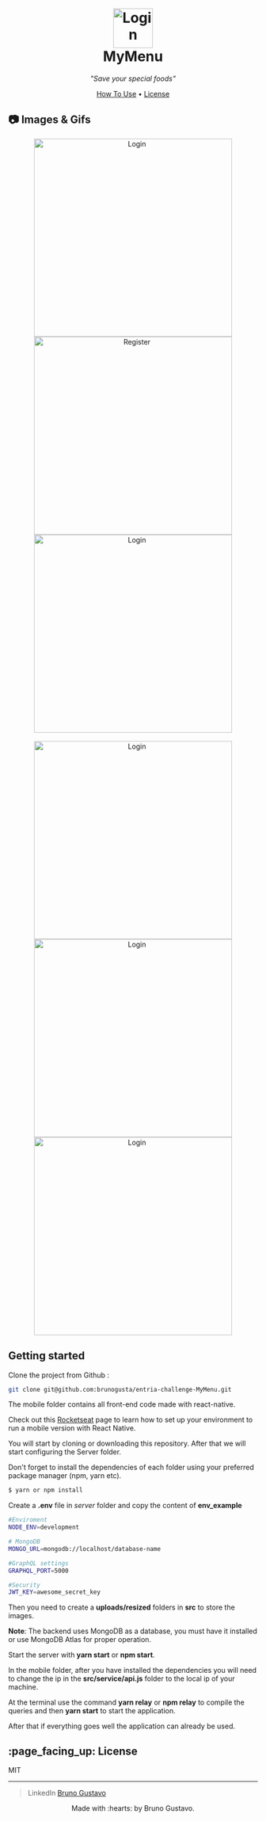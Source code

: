 <h1 align="center">
  <img src="https://i.imgur.com/kp4BS9C.png" alt="Login" height="80">
  </br>
  <b>MyMenu</b>
</h1>


<p align="center"><i >"Save your special foods"</i> </p>

<p align="center">
  <a href="#how-to-use">How To Use</a> •
  <a href="#license">License</a>
</p>

## :camera: Images & Gifs

<p align='center'>
  <img src="https://i.imgur.com/Z3Tgwga.jpg" alt="Login" height="400">
  <img src="https://i.imgur.com/iCijOAP.jpg" alt="Register" height="400">
  <img src="https://i.imgur.com/Q267KRI.jpg" alt="Login" height="400">
  </br>
  </br> 
  <img src="https://i.imgur.com/tLHyVUo.jpg" alt="Login" height="400">
  <img src="https://i.imgur.com/LaYh4gc.jpg" alt="Login" height="400">
  <img src="https://i.imgur.com/mAN5OOv.jpg" alt="Login" height="400">
</p>


<div id="how-to-use">
  
  ## Getting started
</div>

Clone the project from Github :
```sh
git clone git@github.com:brunogusta/entria-challenge-MyMenu.git
```

The mobile folder contains all front-end code made with react-native.

Check out this [Rocketseat](https://docs.rocketseat.dev/ambiente-react-native/introducao) page to learn how to set up your environment to run a mobile version with React Native.

You will start by cloning or downloading this repository. After that we will start configuring the Server folder.

Don't forget to install the dependencies of each folder using your preferred package manager (npm, yarn etc).
```sh
$ yarn or npm install
```

Create a **.env** file in _server_ folder and copy the content of **env_example**

```bash
#Enviroment
NODE_ENV=development

# MongoDB
MONGO_URL=mongodb://localhost/database-name

#GraphQL settings
GRAPHQL_PORT=5000

#Security
JWT_KEY=awesome_secret_key

```

Then you need to create a **uploads/resized** folders in **src** to store the images.

**Note**: The backend uses MongoDB as a database, you must have it installed or use MongoDB Atlas for proper operation.



Start the server with **yarn start** or **npm start**.

In the mobile folder, after you have installed the dependencies you will need to change the ip in the **src/service/api.js** folder to the local ip of your machine.

At the terminal use the command **yarn relay** or **npm relay** to compile the queries and then **yarn start** to start the application.


After that if everything goes well the application can already be used.


<div id='license'>
  <h2>:page_facing_up: License</h2>
</div>

MIT

---

> LinkedIn [Bruno Gustavo](https://www.linkedin.com/in/bruno-gustavo-90502a13a/)

<p align='center'>
  Made with :hearts: by Bruno Gustavo.
</p>
